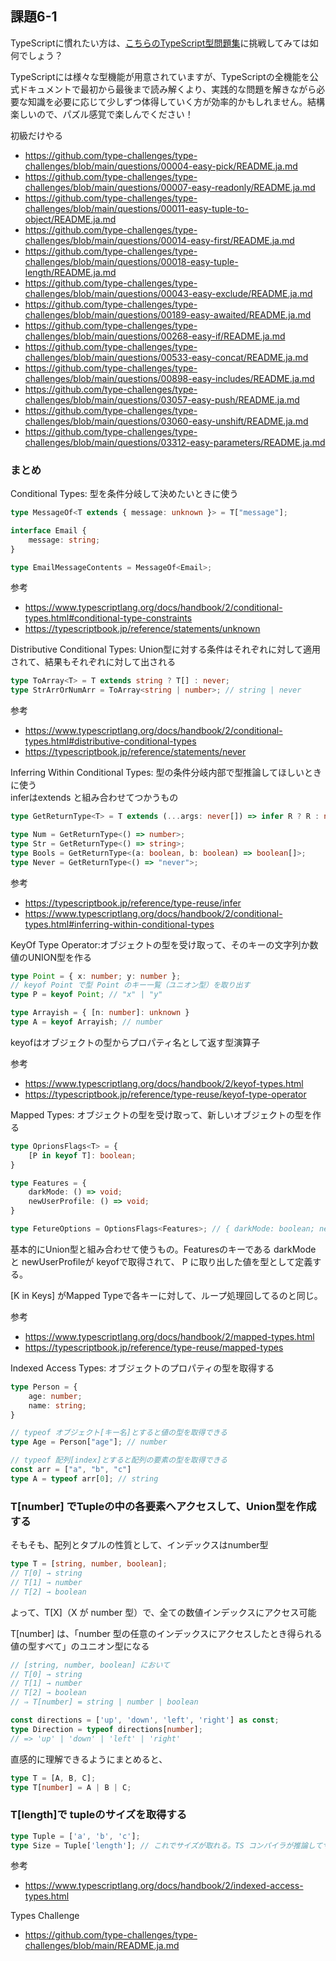 ## 課題6-1

TypeScriptに慣れたい方は、[こちらのTypeScript型問題集](https://github.com/type-challenges/type-challenges/blob/master/README.ja.md)に挑戦してみては如何でしょう？

TypeScriptには様々な型機能が用意されていますが、TypeScriptの全機能を公式ドキュメントで最初から最後まで読み解くより、実践的な問題を解きながら必要な知識を必要に応じて少しずつ体得していく方が効率的かもしれません。結構楽しいので、パズル感覚で楽しんでください！

初級だけやる
- https://github.com/type-challenges/type-challenges/blob/main/questions/00004-easy-pick/README.ja.md
- https://github.com/type-challenges/type-challenges/blob/main/questions/00007-easy-readonly/README.ja.md
- https://github.com/type-challenges/type-challenges/blob/main/questions/00011-easy-tuple-to-object/README.ja.md
- https://github.com/type-challenges/type-challenges/blob/main/questions/00014-easy-first/README.ja.md
- https://github.com/type-challenges/type-challenges/blob/main/questions/00018-easy-tuple-length/README.ja.md
- https://github.com/type-challenges/type-challenges/blob/main/questions/00043-easy-exclude/README.ja.md
- https://github.com/type-challenges/type-challenges/blob/main/questions/00189-easy-awaited/README.ja.md
- https://github.com/type-challenges/type-challenges/blob/main/questions/00268-easy-if/README.ja.md
- https://github.com/type-challenges/type-challenges/blob/main/questions/00533-easy-concat/README.ja.md
- https://github.com/type-challenges/type-challenges/blob/main/questions/00898-easy-includes/README.ja.md
- https://github.com/type-challenges/type-challenges/blob/main/questions/03057-easy-push/README.ja.md
- https://github.com/type-challenges/type-challenges/blob/main/questions/03060-easy-unshift/README.ja.md
- https://github.com/type-challenges/type-challenges/blob/main/questions/03312-easy-parameters/README.ja.md

### まとめ

Conditional Types: 型を条件分岐して決めたいときに使う

```typescript
type MessageOf<T extends { message: unknown }> = T["message"];

interface Email {
    message: string;
}

type EmailMessageContents = MessageOf<Email>;
```

参考
- https://www.typescriptlang.org/docs/handbook/2/conditional-types.html#conditional-type-constraints
- https://typescriptbook.jp/reference/statements/unknown

Distributive Conditional Types: Union型に対する条件はそれぞれに対して適用されて、結果もそれぞれに対して出される

```typescript
type ToArray<T> = T extends string ? T[] : never;
type StrArrOrNumArr = ToArray<string | number>; // string | never 
```

参考
- https://www.typescriptlang.org/docs/handbook/2/conditional-types.html#distributive-conditional-types
- https://typescriptbook.jp/reference/statements/never

Inferring Within Conditional Types: 型の条件分岐内部で型推論してほしいときに使う  
inferはextends と組み合わせてつかうもの

```typescript
type GetReturnType<T> = T extends (...args: never[]) => infer R ? R : never;

type Num = GetReturnType<() => number>;
type Str = GetReturnType<() => string>;
type Bools = GetReturnType<(a: boolean, b: boolean) => boolean[]>;
type Never = GetReturnType<() => "never">;
```

参考
- https://typescriptbook.jp/reference/type-reuse/infer
- https://www.typescriptlang.org/docs/handbook/2/conditional-types.html#inferring-within-conditional-types

KeyOf Type Operator:オブジェクトの型を受け取って、そのキーの文字列か数値のUNION型を作る

```typescript
type Point = { x: number; y: number };
// keyof Point で型 Point のキー一覧（ユニオン型）を取り出す
type P = keyof Point; // "x" | "y"

type Arrayish = { [n: number]: unknown }
type A = keyof Arrayish; // number
```

keyofはオブジェクトの型からプロパティ名として返す型演算子

参考
- https://www.typescriptlang.org/docs/handbook/2/keyof-types.html
- https://typescriptbook.jp/reference/type-reuse/keyof-type-operator

Mapped Types: オブジェクトの型を受け取って、新しいオブジェクトの型を作る

```typescript
type OprionsFlags<T> = {
    [P in keyof T]: boolean;
}

type Features = {
    darkMode: () => void;
    newUserProfile: () => void;
}

type FetureOptions = OptionsFlags<Features>; // { darkMode: boolean; newUserProfile: boolean; }
```

基本的にUnion型と組み合わせて使うもの。Featuresのキーである darkMode と newUserProfileが keyofで取得されて、
P に取り出した値を型として定義する。

[K in Keys] がMapped Typeで各キーに対して、ループ処理回してるのと同じ。

参考
- https://www.typescriptlang.org/docs/handbook/2/mapped-types.html
- https://typescriptbook.jp/reference/type-reuse/mapped-types

Indexed Access Types: オブジェクトのプロパティの型を取得する

```typescript
type Person = {
    age: number;
    name: string;
}

// typeof オブジェクト[キー名]とすると値の型を取得できる
type Age = Person["age"]; // number

// typeof 配列[index]とすると配列の要素の型を取得できる
const arr = ["a", "b", "c"]
type A = typeof arr[0]; // string
```

### T[number] でTupleの中の各要素へアクセスして、Union型を作成する

そもそも、配列とタプルの性質として、インデックスはnumber型
```typescript
type T = [string, number, boolean];
// T[0] → string
// T[1] → number
// T[2] → boolean
```

よって、T[X]（X が number 型）で、全ての数値インデックスにアクセス可能

T[number] は、「number 型の任意のインデックスにアクセスしたとき得られる値の型すべて」のユニオン型になる

```typescript
// [string, number, boolean] において
// T[0] → string
// T[1] → number
// T[2] → boolean
// ⇒ T[number] = string | number | boolean
```

```typescript
const directions = ['up', 'down', 'left', 'right'] as const;
type Direction = typeof directions[number];
// => 'up' | 'down' | 'left' | 'right'
```

直感的に理解できるようにまとめると、
```typescript
type T = [A, B, C];
type T[number] = A | B | C;
```

### T[length]で tupleのサイズを取得する
```typescript
type Tuple = ['a', 'b', 'c'];
type Size = Tuple['length']; // これでサイズが取れる。TS コンパイラが推論してサイズを取得できる。
```

参考
- https://www.typescriptlang.org/docs/handbook/2/indexed-access-types.html

Types Challenge
- https://github.com/type-challenges/type-challenges/blob/main/README.ja.md

